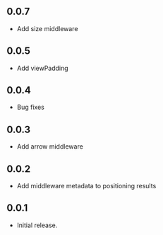 ## 0.0.7
* Add size middleware

## 0.0.5
* Add viewPadding

## 0.0.4
* Bug fixes

## 0.0.3

* Add arrow middleware

## 0.0.2

* Add middleware metadata to positioning results

## 0.0.1

* Initial release.
